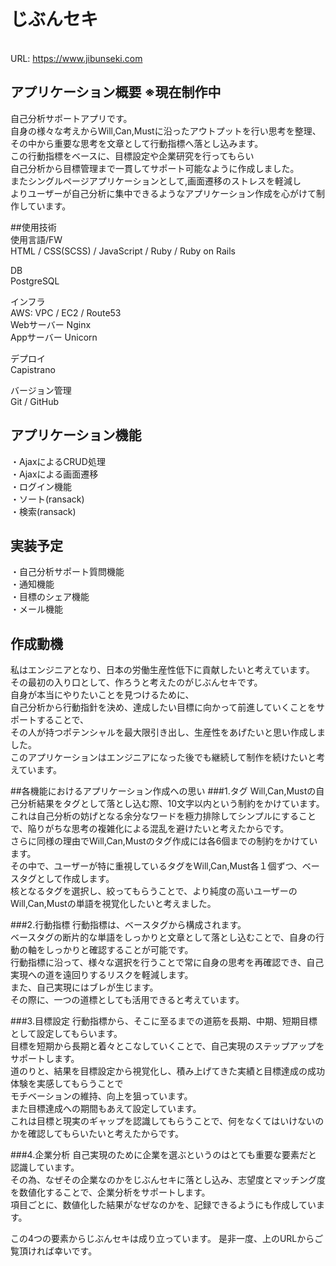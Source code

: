# じぶんセキ
<br>URL: https://www.jibunseki.com

## アプリケーション概要 ※現在制作中
自己分析サポートアプリです。<br>
自身の様々な考えからWill,Can,Mustに沿ったアウトプットを行い思考を整理、 <br>
その中から重要な思考を文章として行動指標へ落とし込みます。<br>
この行動指標をベースに、目標設定や企業研究を行ってもらい<br>
自己分析から目標管理まで一貫してサポート可能なように作成しました。<br>
またシングルページアプリケーションとして,画面遷移のストレスを軽減し<br>
よりユーザーが自己分析に集中できるようなアプリケーション作成を心がけて制作しています。

##使用技術<br>
使用言語/FW<br>
HTML / CSS(SCSS) / JavaScript / Ruby / Ruby on Rails

DB<br>
PostgreSQL

インフラ<br>
AWS: VPC / EC2 / Route53<br>
Webサーバー Nginx<br>
Appサーバー Unicorn<br>

デプロイ<br>
Capistrano

バージョン管理<br>
Git / GitHub

## アプリケーション機能
・AjaxによるCRUD処理<br>
・Ajaxによる画面遷移<br>
・ログイン機能<br>
・ソート(ransack)<br>
・検索(ransack)<br>

## 実装予定
・自己分析サポート質問機能<br>
・通知機能<br>
・目標のシェア機能<br>
・メール機能<br>


## 作成動機
私はエンジニアとなり、日本の労働生産性低下に貢献したいと考えています。<br>
その最初の入り口として、作ろうと考えたのがじぶんセキです。<br>
自身が本当にやりたいことを見つけるために、<br>
自己分析から行動指針を決め、達成したい目標に向かって前進していくことをサポートすることで、<br>
その人が持つポテンシャルを最大限引き出し、生産性をあげたいと思い作成しました。<br>
このアプリケーションはエンジニアになった後でも継続して制作を続けたいと考えています。

##各機能におけるアプリケーション作成への思い
###1.タグ
Will,Can,Mustの自己分析結果をタグとして落とし込む際、10文字以内という制約をかけています。<br>
これは自己分析の妨げとなる余分なワードを極力排除してシンプルにすることで、陥りがちな思考の複雑化による混乱を避けたいと考えたからです。<br>
さらに同様の理由でWill,Can,Mustのタグ作成には各6個までの制約をかけています。<br>
その中で、ユーザーが特に重視しているタグをWill,Can,Must各１個ずつ、ベースタグとして作成します。<br>
核となるタグを選択し、絞ってもらうことで、より純度の高いユーザーのWill,Can,Mustの単語を視覚化したいと考えました。

###2.行動指標
行動指標は、ベースタグから構成されます。<br>
ベースタグの断片的な単語をしっかりと文章として落とし込むことで、自身の行動の軸をしっかりと確認することが可能です。<br>
行動指標に沿って、様々な選択を行うことで常に自身の思考を再確認でき、自己実現への道を遠回りするリスクを軽減します。<br>
また、自己実現にはブレが生じます。<br>
その際に、一つの道標としても活用できると考えています。<br>

###3.目標設定
行動指標から、そこに至るまでの道筋を長期、中期、短期目標として設定してもらいます。<br>
目標を短期から長期と着々とこなしていくことで、自己実現のステップアップをサポートします。<br>
道のりと、結果を目標設定から視覚化し、積み上げてきた実績と目標達成の成功体験を実感してもらうことで<br>
モチベーションの維持、向上を狙っています。<br>
また目標達成への期間もあえて設定しています。<br>
これは目標と現実のギャップを認識してもらうことで、何をなくてはいけないのかを確認してもらいたいと考えたからです。

###4.企業分析
自己実現のために企業を選ぶというのはとても重要な要素だと認識しています。<br>
その為、なぜその企業なのかをじぶんセキに落とし込み、志望度とマッチング度を数値化することで、企業分析をサポートします。<br>
項目ごとに、数値化した結果がなぜなのかを、記録できるようにも作成しています。<br>

この4つの要素からじぶんセキは成り立っています。
是非一度、上のURLからご覧頂ければ幸いです。
